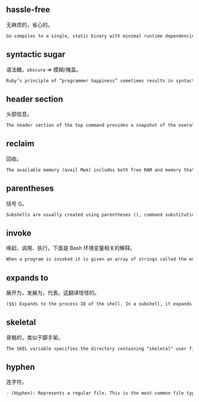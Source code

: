 ## hassle-free

无麻烦的，省心的。

```txt {frame="none" text-wrap="wrap"}
Go compiles to a single, static binary with minimal runtime dependencies, making deployment straightforward and hassle-free. 
```

## syntactic sugar

语法糖。`obscure` => 模糊/掩盖。

```txt {frame="none" text-wrap="wrap"}
Ruby’s principle of “programmer happiness” sometimes results in syntactic sugar that may feel elegant to some but can obscure the inner workings of the code.
```

## header section

头部信息。

```txt {frame="none" text-wrap="wrap"}
The header section of the top command provides a snapshot of the overall system performance.
```

## reclaim

回收。

```txt {frame="none" text-wrap="wrap"}
The available memory (avail Mem) includes both free RAM and memory that can be reclaimed from buffers and cache.
```

## parentheses

括号 ()。

```txt {frame="none" text-wrap="wrap"}
Subshells are usually created using parentheses (), command substitution $(...), or background execution.
```

## invoke

唤起、调用、执行。下面是 Bash 环境变量相关的解释。

```txt {frame="none" text-wrap="wrap"}
When a program is invoked it is given an array of strings called the environment.
```

## expands to

展开为，发展为，代表。这翻译怪怪的。

```txt {frame="none" text-wrap="wrap"}
($$) Expands to the process ID of the shell. In a subshell, it expands to the process ID of the invoking shell, not the subshell.
```

## skeletal

骨骼的，类似于脚手架。

```txt {frame="none" text-wrap="wrap"}
The SKEL variable specifies the directory containing "skeletal" user files; in other words, files such as a sample .profile that will be copied to the new user's home directory when it is created.
```

## hyphen

连字符。

```txt {frame="none" text-wrap="wrap"}
- (Hyphen): Represents a regular file. This is the most common file type, typically used for text files, binary files, or other standard files.
```
